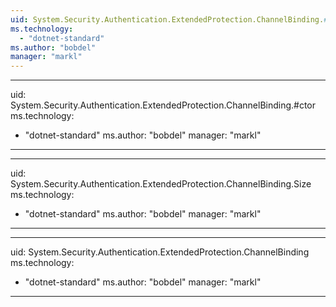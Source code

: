 ```yaml
---
uid: System.Security.Authentication.ExtendedProtection.ChannelBinding.#ctor(System.Boolean)
ms.technology: 
  - "dotnet-standard"
ms.author: "bobdel"
manager: "markl"
---
```


---
uid: System.Security.Authentication.ExtendedProtection.ChannelBinding.#ctor
ms.technology: 
  - "dotnet-standard"
ms.author: "bobdel"
manager: "markl"
---

---
uid: System.Security.Authentication.ExtendedProtection.ChannelBinding.Size
ms.technology: 
  - "dotnet-standard"
ms.author: "bobdel"
manager: "markl"
---

---
uid: System.Security.Authentication.ExtendedProtection.ChannelBinding
ms.technology: 
  - "dotnet-standard"
ms.author: "bobdel"
manager: "markl"
---
